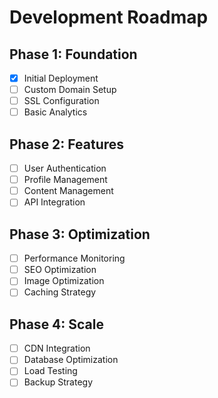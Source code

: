 # Development Roadmap

## Phase 1: Foundation
- [x] Initial Deployment
- [ ] Custom Domain Setup
- [ ] SSL Configuration
- [ ] Basic Analytics

## Phase 2: Features
- [ ] User Authentication
- [ ] Profile Management
- [ ] Content Management
- [ ] API Integration

## Phase 3: Optimization
- [ ] Performance Monitoring
- [ ] SEO Optimization
- [ ] Image Optimization
- [ ] Caching Strategy

## Phase 4: Scale
- [ ] CDN Integration
- [ ] Database Optimization
- [ ] Load Testing
- [ ] Backup Strategy 